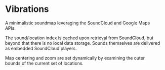 # Vibrations
A minimalistic soundmap leveraging the SoundCloud and Google Maps APIs.

The sound/location index is cached upon retrieval from SoundCloud, but beyond that there is no local data storage. Sounds themselves are delivered as embedded SoundCloud players.

Map centering and zoom are set dynamically by examining the outer bounds of the current set of locations.
